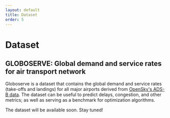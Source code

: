 ```yaml
---
layout: default
title: Dataset
order: 5
---
```


# Dataset
## GLOBOSERVE: Global demand and service rates for air transport network
Globoserve is a dataset that contains the global demand and service rates (take-offs and landings) for all major airports derived from [OpenSky's ADS-B data](https://opensky-network.org/). The dataset can be useful to predict delays, congestion, and other metrics; as well as serving as a benchmark for optimization algorithms.

The dataset will be available soon. Stay tuned!
